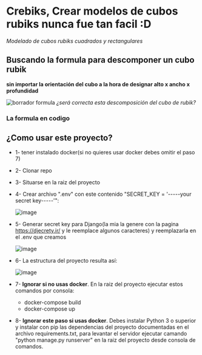 # Crebiks, Crear modelos de cubos rubiks nunca fue tan facil :D
*Modelado de cubos rubiks cuadrados y rectangulares*

## Buscando la formula para descomponer un cubo rubik 
**sin importar la orientación del cubo a la hora de designar alto x ancho x profundidad**

![borrador formula](https://user-images.githubusercontent.com/83993271/221079805-198cbca4-af83-40e5-a8d5-6241385b6112.jpeg)
*¿será correcta esta descomposición del cubo de rubik?*

### La formula en codigo

## ¿Como usar este proyecto?
* 1- tener instalado docker(si no quieres usar docker debes omitir el paso 7)
* 2- Clonar repo
* 3- Situarse en la raiz del proyecto
* 4- Crear archivo ".env" con este contenido "SECRET_KEY = '-----your secret key-----'":
  
  ![image](https://user-images.githubusercontent.com/83993271/219707045-95b78f7a-aba1-4084-a483-f809bee99f47.png)

* 5- Generar secret key para Django(la mia la genere con la pagina https://djecrety.ir/ y le reemplace algunos caracteres) y reemplazarla en el .env que creamos
  
  ![image](https://user-images.githubusercontent.com/83993271/219708376-d7919307-0d48-406c-8e5b-c1a97fd3552b.png)

* 6- La estructura del proyecto resulta así:

  ![image](https://user-images.githubusercontent.com/83993271/219709302-4d6fdadd-d783-44db-a539-e2ac7f9428c7.png)

* 7- **Ignorar si no usas docker**. En la raiz del proyecto ejecutar estos comandos por consola:
  * docker-compose build
  * docker-compose up
  
* 8- **Ignorar este paso si usas docker**. Debes instalar Python 3 o superior y instalar con pip las dependencias del proyecto documentadas en el archivo requirements.txt, para levantar el servidor ejecutar camando "python manage.py runserver" en la raiz del proyecto desde consola de comandos.
